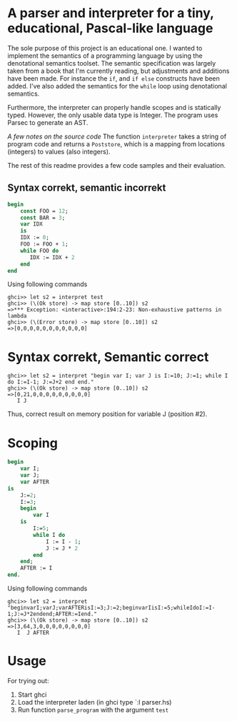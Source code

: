 # A parser and interpreter for a tiny, educational, Pascal-like language

The sole purpose of this project is an educational one.
I wanted to implement the semantics of a programming
language by using the denotational semantics toolset.
The semantic specification was largely taken from a
book that I'm currently reading, but adjustments and
additions have been made. For instance the `if`, and
`if else` constructs have been added. I've also added
the semantics for the `while` loop using denotational 
semantics.

Furthermore, the interpreter can properly handle scopes and
is statically typed. However, the only usable data type is Integer.
The program uses Parsec to generate an AST.

_A few notes on the source code_
The function `interpreter` takes a string of program code
and returns a `Poststore`, which is a mapping from
locations (integers) to values (also integers).

The rest of this readme provides a few code samples
and their evaluation.

## Syntax correkt, semantic incorrekt
```pascal
begin
    const FOO = 12;
    const BAR = 3;
    var IDX
    is
    IDX := 0;
    FOO := FOO + 1;
    while FOO do
       IDX := IDX + 2
    end
end

```

Using following commands

    ghci>> let s2 = interpret test
    ghci>> (\(Ok store) -> map store [0..10]) s2
    =>*** Exception: <interactive>:194:2-23: Non-exhaustive patterns in lambda
    ghci>> (\(Error store) -> map store [0..10]) s2
    =>[0,0,0,0,0,0,0,0,0,0,0]

# Syntax correkt, Semantic correct

    ghci>> let s2 = interpret "begin var I; var J is I:=10; J:=1; while I do I:=I-1; J:=J+2 end end."
    ghci>> (\(Ok store) -> map store [0..10]) s2
    =>[0,21,0,0,0,0,0,0,0,0,0]
       I J

Thus, correct result on memory position for variable J (position #2).

# Scoping
```pascal
begin
    var I;
    var J;
    var AFTER
is
    J:=2;
    I:=3;
    begin 
        var I
    is
        I:=5;
        while I do
            I := I - 1;
            J := J * 2
        end
    end;
    AFTER := I
end.
```

Using following commands

    ghci>> let s2 = interpret "beginvarI;varJ;varAFTERisI:=3;J:=2;beginvarIisI:=5;whileIdoI:=I-1;J:=J*2endend;AFTER:=Iend."
    ghci>> (\(Ok store) -> map store [0..10]) s2
    =>[3,64,3,0,0,0,0,0,0,0,0]
       I  J AFTER

# Usage

For trying out:

1. Start ghci
1. Load the interpreter laden (in ghci type `:l parser.hs)
1. Run function `parse_program` with the argument `test`
